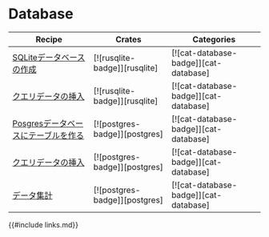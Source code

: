 # Database

| Recipe | Crates | Categories |
|--------|--------|------------|
| [SQLiteデータベースの作成][ex-sqlite-initialization] | [![rusqlite-badge]][rusqlite] | [![cat-database-badge]][cat-database] |
| [クエリデータの挿入][ex-sqlite-insert-select] | [![rusqlite-badge]][rusqlite] | [![cat-database-badge]][cat-database] |
| [Posgresデータベースにテーブルを作る][ex-postgres-create-tables] | [![postgres-badge]][postgres] | [![cat-database-badge]][cat-database] |
| [クエリデータの挿入][ex-postgres-insert-query-data] | [![postgres-badge]][postgres] | [![cat-database-badge]][cat-database] |
| [データ集計][ex-postgres-aggregate-data] | [![postgres-badge]][postgres] | [![cat-database-badge]][cat-database] |

[ex-sqlite-initialization]: database/sqlite.html#create-a-sqlite-database
[ex-sqlite-insert-select]:  database/sqlite.html#insert-and-select-data
[ex-postgres-create-tables]: database/postgres.html#create-tables-in-a-postgres-database
[ex-postgres-insert-query-data]: database/postgres.html#insert-and-query-data
[ex-postgres-aggregate-data]: database/postgres.html#aggregate-data

{{#include links.md}}
